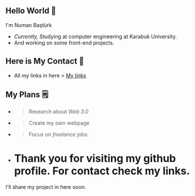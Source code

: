 <h2>Hello World 👋</h2>


I'm Numan Baştürk

 - <i>Currently,</i> Studying at computer engineering at Karabuk University.
 - And working on some front-end projects.

 <h2>Here is My Contact 📮 </h2>

 - All my links in here > [My links](https://linktr.ee/thenaymin)

 <h2>My Plans 🗒️</h2>

- > Research about *Web 3.0*
- > Create my own webpage
- > Focus on *freelance* jobs.



- # Thank you for visiting my github profile. For contact check my links.
I'll share my project in here soon.
